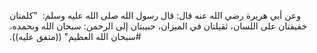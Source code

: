 وعن أبي هريرة رضي الله عنه قال‏:‏ قال رسول الله صلى الله عليه وسلم‏:‏ ‏ "‏كلمتان خفيفتان على اللسان، ثقيلتان في الميزان، حبيبتان إلى الرحمن‏:‏ سبحان الله وبحمده، سبحان الله العظيم‏"‏ ‏(‏‏(‏متفق عليه‏)‏‏)‏‏.‏# 

